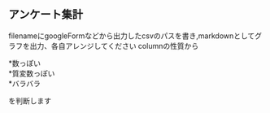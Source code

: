 ## アンケート集計

filenameにgoogleFormなどから出力したcsvのパスを書き,markdownとしてグラフを出力、各自アレンジしてください
columnの性質から  

*数っぽい  
*質変数っぽい  
*バラバラ  

を判断します


